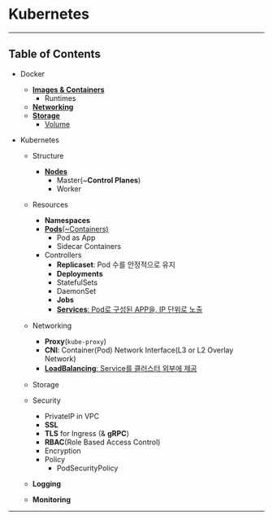 # Kubernetes

---
## Table of Contents

* Docker
  * [**Images & Containers**]()
    * Runtimes
  * [**Networking**]()
  * [**Storage**]()
    * [Volume]()

* Kubernetes

  * Structure
    * [**Nodes**]()
      * Master(~**Control Planes**)
      * Worker

  * Resources
    * **Namespaces**
    * [**Pods**(~Containers)]()
      * Pod as App
      * Sidecar Containers
    * Controllers
      * **Replicaset**: Pod 수를 안정적으로 유지
      * **Deployments**
      * StatefulSets
      * DaemonSet
      * **Jobs**
      * [**Services**: Pod로 구성된 APP을, IP 단위로 노출]()

  * Networking
    * **Proxy**(`kube-proxy`)
    * **CNI**: Container(Pod) Network Interface(L3 or L2 Overlay Network)
    * [**LoadBalancing**: Service를 클러스터 외부에 제공]()

  * Storage

  * Security
    * PrivateIP in VPC
    * **SSL**
    * **TLS** for Ingress (& **gRPC**)
    * **RBAC**(Role Based Access Control)
    * Encryption
    * Policy
      * PodSecurityPolicy


  * **Logging**

  * **Monitoring**

---



